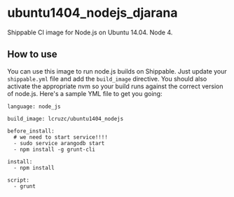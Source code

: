 ubuntu1404_nodejs_djarana
=================

Shippable CI image for Node.js on Ubuntu 14.04. Node 4.


## How to use
You can use this image to run node.js builds on Shippable. Just update your
`shippable.yml` file and add the `build_image` directive. You should also
activate the appropriate nvm so your build runs against the
correct version of node.js. Here's a sample YML file to get you going:

````
language: node_js

build_image: lcruzc/ubuntu1404_nodejs

before_install:
  # we need to start service!!!!
  - sudo service arangodb start
  - npm install -g grunt-cli

install:
  - npm install

script:
  - grunt

````



